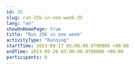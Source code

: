 ```yaml
---
id: 35
slug: run-25k-in-one-week-35
lang: "en"
showOnHomePage: true
title: "Run 25K in one week"
activityType: "Running"
startTime: 2023-09-17 05:00:00.0790000 +00:00
endTime: 2023-09-26 03:00:00.0790000 +00:00
participants: 8
---
```


